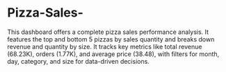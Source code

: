 # Pizza-Sales-
This dashboard offers a complete pizza sales performance analysis. It features the top and bottom 5 pizzas by sales quantity and breaks down revenue and quantity by size. It tracks key metrics like total revenue (68.23K), orders (1.77K), and average price (38.48), with filters for month, day, category, and size for data-driven decisions.
